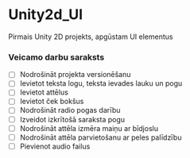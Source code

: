 # Unity2d_UI
Pirmais Unity 2D projekts, apgūstam UI elementus
### Veicamo darbu saraksts
- [ ] Nodrošināt projekta versionēšanu
- [ ] Ievietot teksta logu, teksta ievades lauku un pogu
- [ ] Ievietot attēlus
- [ ] Ievietot ček bokšus
- [ ] Nodrošināt radio pogas darību
- [ ] Izveidot izkrītošā saraksta pogu
- [ ] Nodrošināt attēla izmēra maiņu ar bīdjoslu
- [ ] Nodrošināt attēla parvietošanu ar peles palīdzību
- [ ] Pievienot audio failus
